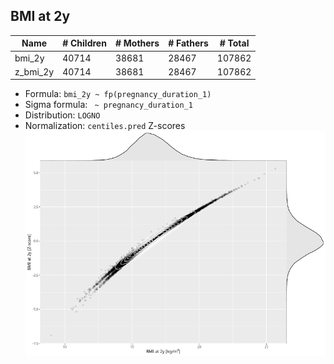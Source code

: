 ## BMI at 2y

| Name | # Children | # Mothers | # Fathers | # Total |
| ---- | ---------- | --------- | --------- | ------- |
| bmi_2y | 40714 | 38681 | 28467 | 107862 |
| z_bmi_2y | 40714 | 38681 | 28467 | 107862 |

- Formula: `bmi_2y ~ fp(pregnancy_duration_1)`
- Sigma formula: ` ~ pregnancy_duration_1`
- Distribution: `LOGNO`
- Normalization: `centiles.pred` Z-scores
![](plots/z_bmi_2y_vs_bmi_2y_child.png)


